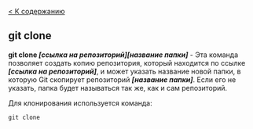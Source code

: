 [< К содержанию](/readme.md)

## git clone

**git clone *[ссылка на репозиторий][название папки]*** - Эта команда позволяет создать копию репозитория, который находится по ссылке ***[ссылка на репозиторий]***, и может указать название новой папки, в которую Git скопирует репозиторий ***[название папки]***. Если его не указать, папка будет называться так же, как и сам репозиторий.

Для клонирования используется команда:

```
git clone
```